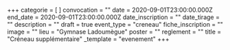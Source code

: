 +++
categorie = [ ]
convocation = ""
date = 2020-09-01T23:00:00.000Z
end_date = 2020-09-01T23:00:00.000Z
date_inscription = ""
date_tirage = ""
description = ""
draft = true
event_type = "creneau"
fiche_inscription = ""
image = ""
lieu = "Gymnase Ladoumègue"
poster = ""
reglement = ""
title = "Créneau supplémentaire"
_template = "evenement"
+++

